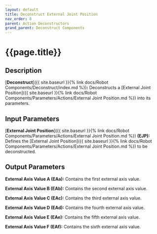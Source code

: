 ```yaml
---
layout: default
title: Deconstruct External Joint Position
nav_order: 8
parent: Action Deconstructors
grand_parent: Deconstruct Components
---
```


# **{{page.title}}**

## **Description**

[**Deconstruct**]({{ site.baseurl }}{% link docs/Robot Components/Deconstruct/index.md %})**:** 
Deconstructs a [External Joint Position]({{ site.baseurl }}{% link docs/Robot Components/Parameters/Actions/External Joint Position.md %}) into its parameters. 

## **Input Parameters**

[**External Joint Position**]({{ site.baseurl }}{% link docs/Robot Components/Parameters/Actions/External Joint Position.md %}) **(EJP):** Defines the [External Joint Position]({{ site.baseurl }}{% link docs/Robot Components/Parameters/Actions/External Joint Position.md %}) to be deconstructed.

## **Output Parameters**

**External Axis Value A (EAa):** Contains the first external axis value.

**External Axis Value B (EAb):** Contains the second external axis value.

**External Axis Value C (EAc):** Contains the third external axis value.

**External Axis Value D (EAd):** Contains the fourth external axis value.

**External Axis Value E (EAe):** Contains the fifth external axis value.

**External Axis Value F (EAf):** Contains the sixth external axis value.

